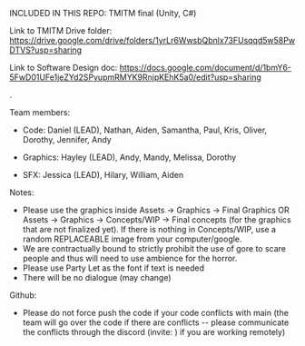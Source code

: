 INCLUDED IN THIS REPO: TMITM final (Unity, C#)

Link to TMITM Drive folder: https://drive.google.com/drive/folders/1yrLr6WwsbQbnlx73FUsqqd5w58PwDTVS?usp=sharing 

Link to Software Design doc: https://docs.google.com/document/d/1bmY6-5FwD01UFe1jeZYd2SPyupmRMYK9RnjpKEhK5a0/edit?usp=sharing

.


Team members:
  - Code: Daniel (LEAD), Nathan, Aiden, Samantha, Paul, Kris, Oliver, Dorothy, Jennifer, Andy
  
  - Graphics: Hayley (LEAD), Andy, Mandy, Melissa, Dorothy
  
  - SFX: Jessica (LEAD), Hilary, William, Aiden


Notes:
  - Please use the graphics inside Assets → Graphics → Final Graphics OR Assets → Graphics → Concepts/WIP → Final concepts (for the graphics that are not finalized yet).  If there is nothing in Concepts/WIP, use a random REPLACEABLE image from your computer/google.
  - We are contractually bound to strictly prohibit the use of gore to scare people and thus will need to use ambience for the horror.
  - Please use Party Let as the font if text is needed
  - There will be no dialogue (may change)

Github: 
  - Please do not force push the code if your code conflicts with main (the team will go over the code if there are conflicts -- please communicate the conflicts through the discord (invite: ) if you are working remotely)

